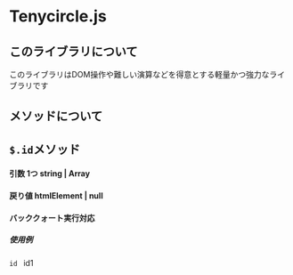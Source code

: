 # Tenycircle.js
## このライブラリについて
このライブラリはDOM操作や難しい演算などを得意とする軽量かつ強力なライブラリです
## メソッドについて
## `$.id`メソッド
#### 引数 1つ string | Array
#### 戻り値 htmlElement | null
#### バッククォート実行対応
##### 使用例
`id ` id1 ` `
